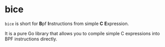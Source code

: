 # bice

`bice` is short for **B**pf **I**nstructions from simple **C** **E**xpression.

It is a pure Go library that allows you to compile simple C expressions into BPF instructions directly.

